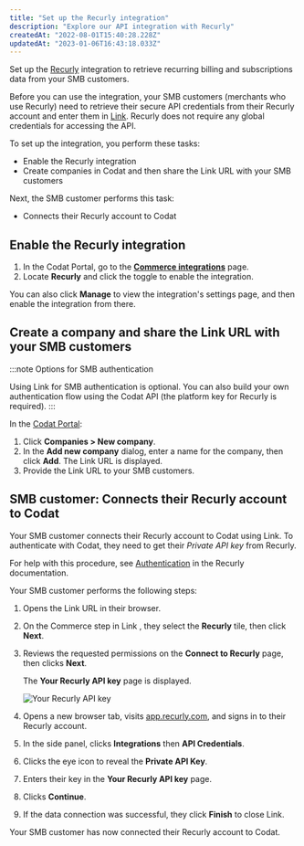 ```yaml
---
title: "Set up the Recurly integration"
description: "Explore our API integration with Recurly"
createdAt: "2022-08-01T15:40:28.228Z"
updatedAt: "2023-01-06T16:43:18.033Z"
---
```


Set up the [Recurly](/integrations/commerce/recurly/commerce-recurly) integration to retrieve recurring billing and subscriptions data from your SMB customers.

Before you can use the integration, your SMB customers (merchants who use Recurly) need to retrieve their secure API credentials from their Recurly account and enter them in [Link](/auth-flow/overview). Recurly does not require any global credentials for accessing the API.

To set up the integration, you perform these tasks:

- Enable the Recurly integration
- Create companies in Codat and then share the Link URL with your SMB customers

Next, the SMB customer performs this task:

- Connects their Recurly account to Codat

## Enable the Recurly integration

1. In the Codat Portal, go to the <a className="external" href="https://app.codat.io/settings/integrations/commerce" target="blank">**Commerce integrations**</a> page.
2. Locate **Recurly** and click the toggle to enable the integration.

You can also click **Manage** to view the integration's settings page, and then enable the integration from there.

## Create a company and share the Link URL with your SMB customers

:::note Options for SMB authentication

Using Link for SMB authentication is optional. You can also build your own authentication flow using the Codat API (the platform key for Recurly is required).
:::

In the <a className="external" href="https://app.codat.io" target="_blank">Codat Portal</a>:

1. Click **Companies > New company**.
2. In the **Add new company** dialog, enter a name for the company, then click **Add**. The Link URL is displayed.
3. Provide the Link URL to your SMB customers.

## SMB customer: Connects their Recurly account to Codat

Your SMB customer connects their Recurly account to Codat using Link. To authenticate with Codat, they need to get their _Private API key_ from Recurly.

For help with this procedure, see <a className="external" href="https://developers.recurly.com/api-v2/v2.29/index.html#section/Authentication" target="_blank">Authentication</a> in the Recurly documentation.

Your SMB customer performs the following steps:

1. Opens the Link URL in their browser.

2. On the Commerce step in Link , they select the **Recurly** tile, then click **Next**.

3. Reviews the requested permissions on the **Connect to Recurly** page, then clicks **Next**.

   The **Your Recurly API key** page is displayed.

   ![Your Recurly API key](/img/old/3df665f-your-recurly-api-key-masked.png "The Your Recurly API key page")

4. Opens a new browser tab, visits <a className="external" href="https://app.recurly.com/" target="_blank">app.recurly.com</a>, and signs in to their Recurly account.

5. In the side panel, clicks **Integrations** then **API Credentials**.

6. Clicks the eye icon to reveal the **Private API Key**.

7. Enters their key in the **Your Recurly API key** page.

8. Clicks **Continue**.

9. If the data connection was successful, they click **Finish** to close Link.

Your SMB customer has now connected their Recurly account to Codat.
